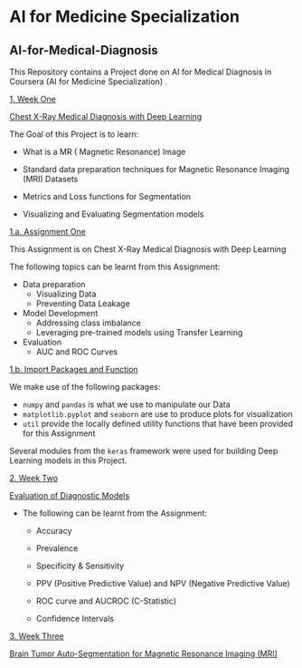 # AI for Medicine Specialization

## AI-for-Medical-Diagnosis

This Repository contains a Project done on AI for Medical Diagnosis in Coursera (AI for Medicine Specialization) .

[1. Week One](#1)

 [ Chest X-Ray Medical Diagnosis with Deep Learning](#A)


The Goal of this Project is to learn:

* What is a MR ( Magnetic Resonance)  Image

* Standard data preparation techniques for Magnetic Resonance Imaging (MRI) Datasets

* Metrics and Loss functions for Segmentation

* Visualizing and Evaluating Segmentation models

[1.a. Assignment One](#1a)

This Assignment is on Chest X-Ray Medical Diagnosis with Deep Learning 

 The following topics can be learnt from this Assignment: 

- Data preparation
  - Visualizing Data
  - Preventing Data Leakage
- Model Development
  - Addressing class imbalance
  - Leveraging pre-trained models using Transfer Learning
- Evaluation
  - AUC and ROC Curves
  
  
 [1.b. Import Packages and Function](#1b)
 
 We  make use of the following packages:
 
- `numpy` and `pandas` is what we use to manipulate our Data
- `matplotlib.pyplot` and `seaborn` are use to produce plots for visualization
- `util`  provide the locally defined utility functions that have been provided for this Assignment

Several modules from the `keras` framework were used  for building Deep Learning models in this Project.
 
[2. Week Two](#2)


 [Evaluation of Diagnostic Models](#B)
 
 * The following can be learnt from the   Assignment:
 
   * Accuracy
   
   * Prevalence
   
   * Specificity & Sensitivity
   
   * PPV (Positive Predictive Value) and NPV (Negative Predictive Value)
   
   * ROC curve and AUCROC (C-Statistic)

   * Confidence Intervals 

[3. Week Three](#3)

  [Brain Tumor Auto-Segmentation for Magnetic Resonance Imaging (MRI)](#C)

 
